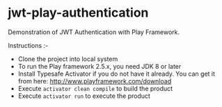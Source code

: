 # jwt-play-authentication
 Demonstration of JWT Authentication with Play Framework.

Instructions :-

* Clone the project into local system
* To run the Play framework 2.5.x, you need JDK 8 or later
* Install Typesafe Activator if you do not have it already. You can get it from here: http://www.playframework.com/download
* Execute `activator clean compile` to build the product
* Execute `activator run` to execute the product